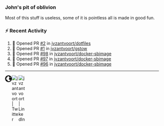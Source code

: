 ### John's pit of oblivion

Most of this stuff is useless, some of it is pointless all is made in good fun.

### :zap: Recent Activity

<!--START_SECTION:activity-->
1. 💪 Opened PR [#2](undefined) in [jvzantvoort/dotfiles](https://github.com/jvzantvoort/dotfiles)
2. 💪 Opened PR [#1](undefined) in [jvzantvoort/gstow](https://github.com/jvzantvoort/gstow)
3. 💪 Opened PR [#98](undefined) in [jvzantvoort/docker-sbimage](https://github.com/jvzantvoort/docker-sbimage)
4. 💪 Opened PR [#97](undefined) in [jvzantvoort/docker-sbimage](https://github.com/jvzantvoort/docker-sbimage)
5. 💪 Opened PR [#96](undefined) in [jvzantvoort/docker-sbimage](https://github.com/jvzantvoort/docker-sbimage)
<!--END_SECTION:activity-->

---

[<img align="left" alt="jvzantvoort.org" width="22px" src="https://raw.githubusercontent.com/iconic/open-iconic/master/svg/globe.svg" />][website]
[<img align="left" alt="jvzantvoort | Twitter" width="22px" src="https://cdn.jsdelivr.net/npm/simple-icons@v3/icons/twitter.svg" />][twitter]
[<img align="left" alt="jvzantvoort | LinkedIn" width="22px" src="https://cdn.jsdelivr.net/npm/simple-icons@v3/icons/linkedin.svg" />][linkedin]


[website]: https://vanzantvoort.org/
[twitter]: https://twitter.com/jvanzantvoort
[linkedin]: https://www.linkedin.com/in/johnvanzantvoort/
